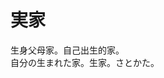 # 実家

<div class="vocab-term">
<div class="vocab-term-title">生身父母家。自己出生的家。</div>
<div class="vocab-term-content">
自分の生まれた家。生家。さとかた。
</div>
</div>